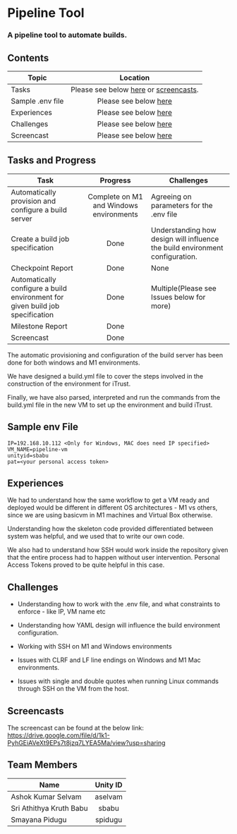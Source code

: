 # Pipeline Tool 

### A pipeline tool to automate builds.

## Contents

| Topic | Location | 
| ------------- |:-------------:|
|Tasks | Please see below [here](#tasks-and-progress) or [screencasts](#screencasts). |
|Sample .env file | Please see below [here](#sample-env-file)
|Experiences | Please see below [here](#experiences)|
|Challenges | Please see below [here](#challenges)|
|Screencast | Please see below [here](#screencasts)|


## Tasks and Progress

| Task | Progress | Challenges
| ------------- |:-------------:| ---- |
| Automatically provision and configure a build server | Complete on M1 and Windows environments | Agreeing on parameters for the .env file  
| Create a build job specification |  Done | Understanding how design will influence the build environment configuration.
| Checkpoint Report | Done | None
| Automatically configure a build environment for given build job specification |Done | Multiple(Please see Issues below for more)
| Milestone Report | Done
| Screencast | Done

The automatic provisioning and configuration of the build server has been done for both windows and M1 environments. 

We have designed a build.yml file to cover the steps involved in the construction of the environment for iTrust. 

Finally, we have also parsed, interpreted and run the commands from the build.yml file in the new VM to set up the environment and build iTrust. 

## Sample env File

```
IP=192.168.10.112 <Only for Windows, MAC does need IP specified>
VM_NAME=pipeline-vm
unityid=sbabu
pat=<your personal access token>
```

## Experiences

We had to understand how the same workflow to get a VM ready and deployed would be different in different OS architectures - M1 vs others, since we are using basicvm in M1 machines and Virtual Box otherwise. 

Understanding how the skeleton code provided differentiated between system was helpful, and we used that to write our own code. 

We also had to understand how SSH would work inside the repository given that the entire process had to happen without user intervention. Personal Access Tokens proved to be quite helpful in this case.

## Challenges

- Understanding how to work with the .env file, and what constraints to enforce - like IP, VM name etc

- Understanding how YAML design will influence the build environment configuration.

- Working with SSH on M1 and Windows environments

- Issues with CLRF and LF line endings on Windows and M1 Mac environments.

- Issues with single and double quotes when running Linux commands through SSH on the VM from the host.

## Screencasts

The screencast can be found at the below link:
  https://drive.google.com/file/d/1k1-PyhGEiAVeXt9EPs7t8jzq7LYEA5Ma/view?usp=sharing

## Team Members

| Name | Unity ID |
| ------------- |:-------------:|
|Ashok Kumar Selvam | aselvam |
|Sri Athithya Kruth Babu | sbabu |
|Smayana Pidugu | spidugu |
